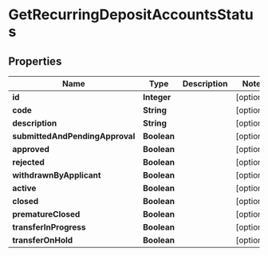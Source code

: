 # GetRecurringDepositAccountsStatus

## Properties
Name | Type | Description | Notes
------------ | ------------- | ------------- | -------------
**id** | **Integer** |  |  [optional]
**code** | **String** |  |  [optional]
**description** | **String** |  |  [optional]
**submittedAndPendingApproval** | **Boolean** |  |  [optional]
**approved** | **Boolean** |  |  [optional]
**rejected** | **Boolean** |  |  [optional]
**withdrawnByApplicant** | **Boolean** |  |  [optional]
**active** | **Boolean** |  |  [optional]
**closed** | **Boolean** |  |  [optional]
**prematureClosed** | **Boolean** |  |  [optional]
**transferInProgress** | **Boolean** |  |  [optional]
**transferOnHold** | **Boolean** |  |  [optional]
